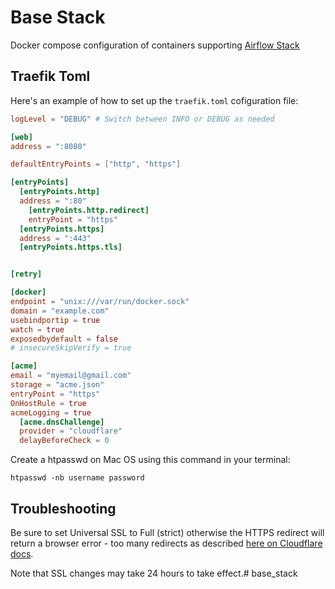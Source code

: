 # Base Stack

Docker compose configuration of containers supporting [Airflow Stack](https://github.com/hughcameron/airflow_stack)

## Traefik Toml

Here's an example of how to set up the `traefik.toml` cofiguration file:

``` toml
logLevel = "DEBUG" # Switch between INFO or DEBUG as needed

[web]
address = ":8080"

defaultEntryPoints = ["http", "https"]

[entryPoints]
  [entryPoints.http]
  address = ":80"
    [entryPoints.http.redirect]
    entryPoint = "https"
  [entryPoints.https]
  address = ":443"
  [entryPoints.https.tls]


[retry]

[docker]
endpoint = "unix:///var/run/docker.sock"
domain = "example.com"
usebindportip = true
watch = true
exposedbydefault = false
# insecureSkipVerify = true

[acme]
email = "myemail@gmail.com"
storage = "acme.json"
entryPoint = "https"
OnHostRule = true
acmeLogging = true
  [acme.dnsChallenge]
  provider = "cloudflare"
  delayBeforeCheck = 0
```

Create a htpasswd on Mac OS using this command in your terminal:

`htpasswd -nb username password`

## Troubleshooting

Be sure to set Universal SSL to Full (strict) otherwise the HTTPS redirect will return a browser error - too many redirects as described [here on Cloudflare docs](https://support.cloudflare.com/hc/en-us/articles/200170516-How-do-I-add-SSL-to-my-site-).

Note that SSL changes may take 24 hours to take effect.# base_stack
